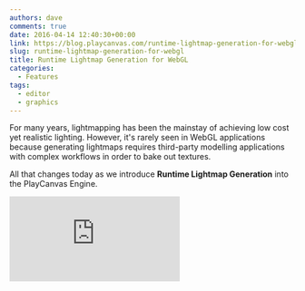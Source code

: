 ```yaml
---
authors: dave
comments: true
date: 2016-04-14 12:40:30+00:00
link: https://blog.playcanvas.com/runtime-lightmap-generation-for-webgl/
slug: runtime-lightmap-generation-for-webgl
title: Runtime Lightmap Generation for WebGL
categories:
  - Features
tags:
  - editor
  - graphics
---
```


For many years, lightmapping has been the mainstay of achieving low cost yet realistic lighting. However, it's rarely seen in WebGL applications because generating lightmaps requires third-party modelling applications with complex workflows in order to bake out textures.

All that changes today as we introduce **Runtime Lightmap Generation** into the PlayCanvas Engine.

<div className="iframe-container">
    <iframe loading="lazy" src="https://playcanv.as/p/txPePQvy/" title="360 lookaround camera" webkitallowfullscreen="true" mozallowfullscreen="true" allow="autoplay" allowfullscreen="true" allowvr="" scrolling="no" frameborder="0" />
</div>

_Here's a link to [full demo](https://playcanv.as/p/txPePQvy)._

The demo above shows the engine's lightmap generation in action and this functionality is now available to all users via the PlayCanvas Editor.

## How does it work?

For the uninitiated, lightmaps are extra textures that contain pre-computed lighting information that are applied to models at runtime. This means that instead of expensive per-pixel lighting, you can pre-compute static lighting that is incredibly cheap to render on the GPU.

We've also specially designed our lightmapping solution for the needs of the web. In the Sponza scene above, there are 5 lights which generate 65 lightmaps applied to the 240,000 triangle mesh that makes up the scene. In total, this generates over 60MB of HDR lightmap textures. Even with an excellent compression ratio, it would be very time consuming to download this texture data. So we've designed the PlayCanvas lightmapper to be unique among both native and WebGL engines. **The PlayCanvas Engine generates all lightmaps on application start.** In a few hundred milliseconds, we generate all the textures required for static lighting so your scene runs super-smoothly across all devices.

## What's good about it?

**Performance**

Just see for yourself. Switch between the lightmapped and dynamic lighting modes in the Sponza demo above. On a MacBook Pro or a recent mobile device like a Nexus 5 or iPhone 6, the lightmapped scene runs at 60fps. Using the real-time dynamic lighting we have to sample 5 filtered shadow maps (one for each light) which seriously affects performance.

With this new feature, we're enabling WebGL developers to create beautifully lit 3D scenes that run in all browsers from low end mobile to high end desktop. Not only will your application run smoothly on mobile, it will also load incredibly fast.

**Ease-of-use**

The lightmapping tools are built directly into the Editor. To get started, you just need to flick a couple of check boxes on your light and model components and hit the Bake button. Find out more by reading the new [documentation](https://developer.playcanvas.com/user-manual/graphics/lighting/runtime-lightmaps/).

**Features, Features, Features**

Of course, there are also all the bells and whistles that make the lightmapper a dream to use. We generate HDR lightmaps so everything looks great. You can mix and match your static and dynamic lighting to give you the best of both worlds. We even auto-magically UV-unwrap your models if you haven't already generated lightmap UVs.

## What's next?

This is just the first step for the PlayCanvas Lightmapper. We'll soon be adding support for Specular Reflectance to the lightmapper. And beyond that: Global Illumination.

But don't wait, runtime lightmap generation is available to all users right now. Go try it out today!
